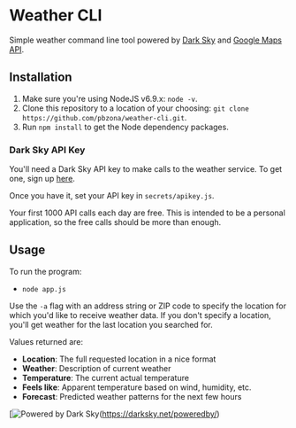 # Weather CLI

Simple weather command line tool powered by [Dark
Sky](https://darksky.net/poweredby/) and [Google Maps
API](https://developers.google.com/maps/). 

## Installation

1.  Make sure you're using NodeJS v6.9.x: `node -v`.
2.  Clone this repository to a location of your choosing: `git clone
    https://github.com/pbzona/weather-cli.git`.
3.  Run `npm install` to get the Node dependency packages.

### Dark Sky API Key

You'll need a Dark Sky API key to make calls to the weather service. To get
one, sign up [here](https://darksky.net/dev/). 

Once you have it, set your API key in `secrets/apikey.js`.

Your first 1000 API calls each day are free. This is intended to be a personal
application, so the free calls should be more than enough.

## Usage

To run the program:

-   `node app.js`

Use the `-a` flag with an address string or ZIP code to specify the location
for which you'd like to receive weather data. If you don't specify a location,
you'll get weather for the last location you searched for.

Values returned are:

-   **Location**: The full requested location in a nice format
-   **Weather**: Description of current weather
-   **Temperature**: The current actual temperature
-   **Feels like**: Apparent temperature based on wind, humidity, etc.
-   **Forecast**: Predicted weather patterns for the next few hours

[![Powered by Dark
Sky](https://darksky.net/dev/img/attribution/poweredby-oneline.png)(https://darksky.net/poweredby/)
